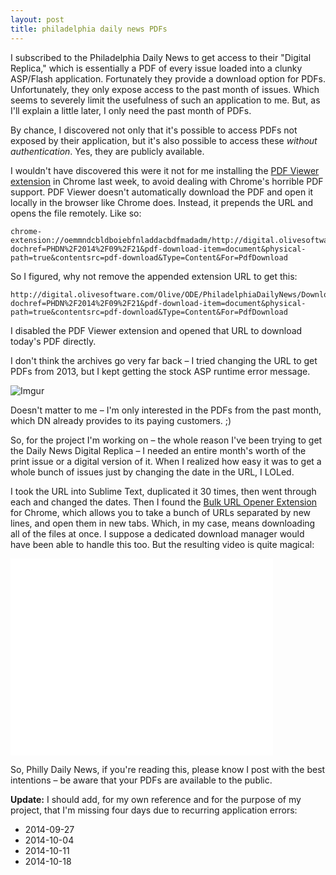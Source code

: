```yaml
---
layout: post
title: philadelphia daily news PDFs
---
```


I subscribed to the Philadelphia Daily News to get access to their "Digital Replica," which is essentially a PDF of every issue loaded into a clunky ASP/Flash application. Fortunately they provide a download option for PDFs. Unfortunately, they only expose access to the past month of issues. Which seems to severely limit the usefulness of such an application to me. But, as I'll explain a little later, I only need the past month of PDFs.

By chance, I discovered not only that it's possible to access PDFs not exposed by their application, but it's also possible to access these *without authentication*. Yes, they are publicly available.

I wouldn't have discovered this were it not for me installing the [PDF Viewer extension](https://chrome.google.com/webstore/detail/pdf-viewer/oemmndcbldboiebfnladdacbdfmadadm?hl=en) in Chrome last week, to avoid dealing with Chrome's horrible PDF support. PDF Viewer doesn't automatically download the PDF and open it locally in the browser like Chrome does. Instead, it prepends the URL and opens the file remotely. Like so:

```
chrome-extension://oemmndcbldboiebfnladdacbdfmadadm/http://digital.olivesoftware.com/Olive/ODE/PhiladelphiaDailyNews/DownloadPdf.aspx?dochref=PHDN%2F2014%2F09%2F21&pdf-download-item=document&physical-path=true&contentsrc=pdf-download&Type=Content&For=PdfDownload
```

So I figured, why not remove the appended extension URL to get this:

```
http://digital.olivesoftware.com/Olive/ODE/PhiladelphiaDailyNews/DownloadPdf.aspx?dochref=PHDN%2F2014%2F09%2F21&pdf-download-item=document&physical-path=true&contentsrc=pdf-download&Type=Content&For=PdfDownload
```

I disabled the PDF Viewer extension and opened that URL to download today's PDF directly.

I don't think the archives go very far back – I tried changing the URL to get PDFs from 2013, but I kept getting the stock ASP runtime error message.

![Imgur](http://i.imgur.com/izh6s0u.png)

Doesn't matter to me – I'm only interested in the PDFs from the past month, which DN already provides to its paying customers. ;)

So, for the project I'm working on – the whole reason I've been trying to get the Daily News Digital Replica – I needed an entire month's worth of the print issue or a digital version of it. When I realized how easy it was to get a whole bunch of issues just by changing the date in the URL, I LOLed.

I took the URL into Sublime Text, duplicated it 30 times, then went through each and changed the dates. Then I found the [Bulk URL Opener Extension](https://chrome.google.com/webstore/detail/bulk-url-opener-extension/hgenngnjgfkdggambccohomebieocekm?hl=en) for Chrome, which allows you to take a bunch of URLs separated by new lines, and open them in new tabs. Which, in my case, means downloading all of the files at once. I suppose a dedicated download manager would have been able to handle this too. But the resulting video is quite magical:

<iframe width="420" height="315" src="//www.youtube.com/embed/k01-VRZf6oE" frameborder="0" allowfullscreen></iframe>

So, Philly Daily News, if you're reading this, please know I post with the best intentions – be aware that your PDFs are available to the public.

__Update:__ I should add, for my own reference and for the purpose of my project, that I'm missing four days due to recurring application errors:

- 2014-09-27
- 2014-10-04
- 2014-10-11
- 2014-10-18
